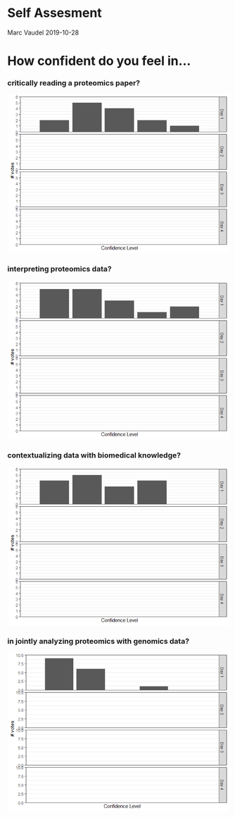 Self Assesment
================
Marc Vaudel
2019-10-28

# How confident do you feel in…

### critically reading a proteomics paper?

![](self_assesment_files/figure-gfm/critical_understanding-1.png)<!-- -->

### interpreting proteomics data?

![](self_assesment_files/figure-gfm/proteomics_interpretation-1.png)<!-- -->

### contextualizing data with biomedical knowledge?

![](self_assesment_files/figure-gfm/contextualiation-1.png)<!-- -->

### in jointly analyzing proteomics with genomics data?

![](self_assesment_files/figure-gfm/proteogenomics-1.png)<!-- -->
